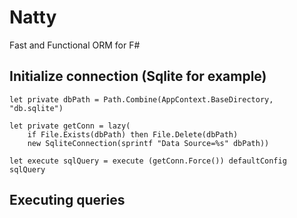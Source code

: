# Natty
Fast and Functional ORM for F#


## Initialize connection (Sqlite for example)
```F#
let private dbPath = Path.Combine(AppContext.BaseDirectory, "db.sqlite")

let private getConn = lazy(
    if File.Exists(dbPath) then File.Delete(dbPath)
    new SqliteConnection(sprintf "Data Source=%s" dbPath))

let execute sqlQuery = execute (getConn.Force()) defaultConfig sqlQuery
```

## Executing queries


